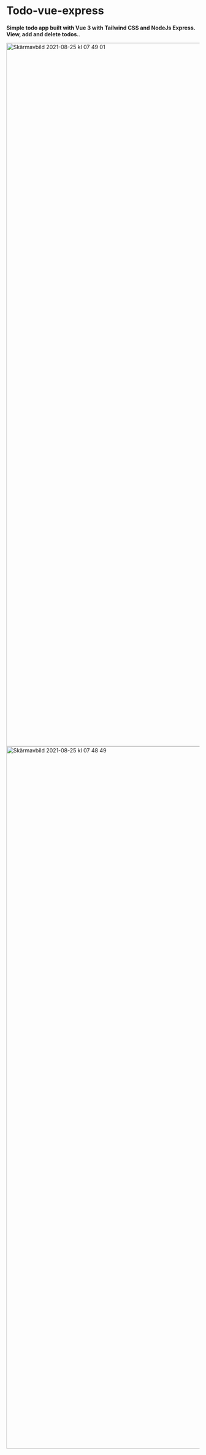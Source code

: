 # Todo-vue-express
**Simple todo app built with Vue 3 with Tailwind CSS and NodeJs Express.  
View, add and delete todos.**. 


<img width="1831" alt="Skärmavbild 2021-08-25 kl  07 49 01" src="https://user-images.githubusercontent.com/72130990/130733603-cf293c5a-830b-48a4-9d35-6fced2f1691c.png">
<img width="1828" alt="Skärmavbild 2021-08-25 kl  07 48 49" src="https://user-images.githubusercontent.com/72130990/130733595-94d58ad2-f4d7-45c8-a190-a725a2ee6748.png">




